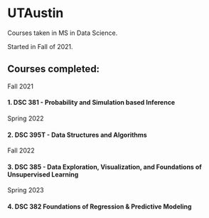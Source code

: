 # UTAustin

Courses taken in MS in Data Science. 

Started in Fall of 2021.

## Courses completed:
Fall 2021 
#### 1. DSC 381 - Probability and Simulation based Inference


Spring 2022
#### 2. DSC 395T - Data Structures and Algorithms


Fall 2022
#### 3. DSC 385 - Data Exploration, Visualization, and Foundations of Unsupervised Learning


Spring 2023
#### 4. DSC 382 Foundations of Regression & Predictive Modeling
